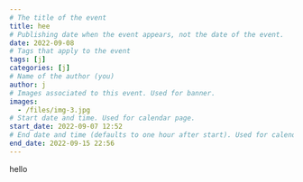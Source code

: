 ```yaml
---
# The title of the event
title: hee
# Publishing date when the event appears, not the date of the event.
date: 2022-09-08
# Tags that apply to the event
tags: [j]
categories: [j]
# Name of the author (you)
author: j
# Images associated to this event. Used for banner.
images:
  - /files/img-3.jpg
# Start date and time. Used for calendar page.
start_date: 2022-09-07 12:52
# End date and time (defaults to one hour after start). Used for calendar page.
end_date: 2022-09-15 22:56
---
```


hello
